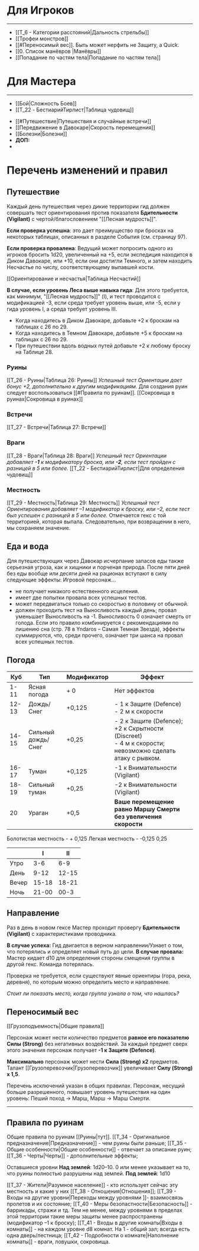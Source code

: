 # Для Игроков
---

- [[Т_6 - Категории расстояний|Дальность стрельбы]]
- [[Трофеи монстров]]
- [[#Переносимый вес]]. Быть может нерфить не Защиту, а Quick.
- [[0. Список манёвров |Манёвры]]
- [[Попадание по частям тела|Попадание по частям тела]]


# Для Мастера
---
- [[Бой|Сложность Боев]]
- [[T_22 - БестиарийТирлист|Таблица чудовищ]]
* [[#Путешествие|Путешествия и случайные встречи]] 
* [[Передвижение в Давокаре|Скорость перемещения]]
* [[Болезни|Болезни]]
* **ДОП:** 
* 

# Перечень изменений и правил
## Путешествие  

Каждый день путешествия через дикие территории гид должен совершать тест ориентирования против показателя **Бдительности (Vigilant)**  с чертой/благословением "[[Лесная мудрость]]".

**Если проверка успешна**: это дает преимущество при бросках на некоторых таблицах, описанных в разделе События (см. страницу 97). 

**Если проверка провалена**: Ведущий может попросить одного из игроков бросить 1d20, увеличенный на +5, если экспедиция находится в Диком Давокаре, или +10, если они достигли Темного, и затем находить Несчастье по числу, соответствующему выпавшей кости.

[[Ориентирование и несчастья|Таблица Несчастий]]

**В случае, если уровень Леса выше навыка гида**:
Для этого требуется, как минимум, "[[Лесная мудрость]]" (I), и тест проводится с модификацией -3, если среда требует уровень выше, или -5, если у гида уровень I, а среда требует уровень III.

- Когда находитесь в Диком Давокаре, добавьте +2 к броскам на таблицах с 26 по 29.
- Когда находитесь в Темном Давокаре, добавьте +5 к броскам на таблицах с 26 по 29.
- При путешествии вдоль водных путей добавьте +2 к любому броску на Таблице 28. 

### Руины
[[Т_26 - Руины|Таблица 26: Руины]]
*Успешный тест Ориентации дает бонус +2, дополнительно к другим модификациям.*
Для создания руин следует воспользоваться [[#Правила по руинам]].
[[Сокровища в руинах|Сокровища в руинах]]
### Встречи
[[Т_27 - Встречи|Таблица 27: Встречи]]
### Враги
[[Т_28 - Враги|Таблица 28: Враги]]
*Успешный тест Ориентации добавляет **-1** к модификатору броска, или **-2**, если тест пройден с разницей в 5 или более.*
[[T_22 - БестиарийТирлист|Для определения чудовищ]]
### Местность
[[Т_29 - Местность|Таблица 29: Местность]]
*Успешный тест Ориентирования добавляет –1 модификатор к броску, или –2, если тест был успешен с разницей в 5 или более.*
Отмечается гекс с той территорией, которая выпала. Следовательно, при возвращении в него, мы сохраняем значение. 


## Еда и вода
Для путешествующих через Давокар исчерпание запасов еды также серьезная угроза, как и хищники и порченая природа. После пяти дней без еды вообще или десяти дней на рационах вступают в силу следующие эффекты:
Игровой персонаж...
* не получает никакого естественного исцеления.
* имеет две попытки провала всех успешных тестов.
* может передвигаться только со скоростью в половину от обычной.
* должен проходить тест на Выносливость каждый день; провал уменьшает Выносливость на -1. Выносливость 0 означает смерть от голода.
Если это правило комбинируется с рекомендациями по лишению сна (стр. 78 в Yndaros – Самая Темная Звезда), эффекты суммируются, что, среди прочего, означает три шанса на провал всех успешных тестов.
## Погода

| Куб   | Тип                | Модификатор | Эффект                                                                                                     |
| ----- | ------------------ | ----------- | ---------------------------------------------------------------------------------------------------------- |
| 1-11  | Ясная погода       | + 0         | Нет эффектов                                                                                               |
| 12-13 | Дождь/Снег         | +0,125      | - 1 к Защите (Defence)<br>- 2 м к скорости                                                                 |
| 14-15 | Сильный дождь/Снег | +0,25       | - 2 к Защите (Defence); +2 к Скрытности (Discreet)<br>- 4 м к скорости; невозможно сделать атаку с рывком. |
| 16-17 | Туман              | +0,125      | -1 к Внимательности (Vigilant)                                                                             |
| 18-19 | Сильный туман      | +0,25       | -2 к Внимательности (Vigilant)                                                                             |
| 20    | Ураган             | +0,5        | **Ваше перемещение равно Маршу Смерти без увеличения скорости**                                            |
Болотистая местность - + 0,125 
Легкая местность - -0,125
0,25 

|       | I     | II    |
| ----- | ----- | ----- |
| Утро  | 3-6   | 6-9   |
| День  | 9-12  | 12-15 |
| Вечер | 15-18 | 18-21 |
| Ночь  | 21-00 | 00-3  |

## Направление

Раз в день в новом гексе Мастер проходит провергу **Бдительности (Vigilant)** с характеристиками проводника.

**В случае успеха:** Гид двигается в верном направлении/Узнает о том, что потерялись и определяет новый путь до цели.
**В случае провала:** Мастер кидает d10 для определения стороны смещения группы в другой гекс. Команда потерялась.

Проверка не требуется, если существуют явные ориентиры (гора, река, деревня), по которым можно определить место и направление.

*Стоит ли показать место, когда группа узнала о том, что нашлась?*

## Переносимый вес

[[Грузоподъемность|Общие правила]]

Персонаж может нести количество предметов **равное его показателю Силы (Strong)** без негативных воздействий. За каждый предмет сверх этого значения персонаж получает **-1 к Защите (Defence)**.

**Максимально** персонаж может нести **Сила (Strong) х2** предметов. Талант [[Грузоперевозчик|Грузоперевозчик]]
увеличивает **Силу (Strong) х 1,5**.

Перечень исключений указан в общих правилах. Персонаж, несущий больше разрешенного, повышает уровень путешествия на один уровень: Пеший поход -> Марш, Марш -> Марш Смерти.



___________________


## Правила по руинам
Общие правила по руинам [[Руины|тут]].
[[Т_34 - Оригинальное предназначение|Предназначение]] - чем руины были раньше;
[[Т_35 - Общие особенности|Общие особенности]] - отвечает за описание руин;
[[Т_36 - Черты|Черты]] - дополнительные эффекты;

Оставшиеся уровни
**Над землей**: 1d20–10. 0 или менее указывает на то, что руины полностью разрушены над землей. 
**Под землей**: 1d10 

[[Т_37 - Жители|Разумное население]] - кто использует сейчас эту местность и какие у них [[Т_38 - Отношения|Отношения]]; 
[[Т_39 - Входы на другие уровни|Переходы между уровнями ]]- взаимосвязь пролетов и их состояние;
[[Т_40 - Меры безопастности|Безопасность]] - баррикады, стражи и тд. Тем не менее, между уровнями в пределах этой территории такие меры защиты менее распространены (модификатор –1 к броску);
[[Т_41 - Входы в другие комнаты|Входы в комнаты]] - на каждом уровне d8 комнат. На 1 - общий зал; всегда есть одна дверь/лестница;
[[Т_42 - Подробности о комнате|Наполнение комнаты]] - враги, ловушки, сокровища.